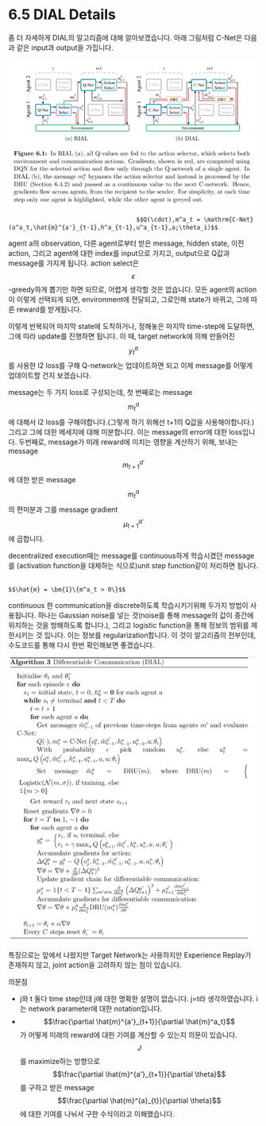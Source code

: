 # 6.5 DIAL Details

좀 더 자세하게 DIAL의 알고리즘에 대해 알아보겠습니다. 아래 그림처럼 C-Net은 다음과 같은 input과 output을 가집니다.

![](../../.gitbook/assets/marl_14.png)

                                        $$Q(\cdot),m^a_t = \mathrm{C-Net}(o^a_t,\hat{m}^{a'}_{t-1},h^a_{t-1},u^a_{t-1},a;\theta_i)$$

agent a의 observation, 다른 agent로부터 받은 message, hidden state, 이전 action, 그리고 agent에 대한 index를 input으로 가지고, output으로 Q값과 message를 가지게 됩니다. action select은 $$\epsilon$$-greedy하게 뽑기만 하면 되므로, 어렵게 생각할 것은 없습니다. 모든 agent의 action이 이렇게 선택되게 되면, environment에 전달되고, 그로인해 state가 바뀌고, 그에 따른 reward를 받게됩니다. 

 이렇게 반복되어 마지막 state에 도착하거나, 정해놓은 마지막 time-step에 도달하면, 그에 따라 update를 진행하면 됩니다. 이 때, target network에 의해 만들어진 $$y^a_t $$를 사용한 l2 loss를 구해 Q-network는 업데이트하면 되고 이제 message를 어떻게 업데이트할 건지 보겠습니다.

message는 두 가지 loss로 구성되는데, 첫 번째로는 message $$m^a_t$$에 대해서 l2 loss를 구해야합니다.\(그렇게 하기 위해선 t+1의 Q값을 사용해야합니다.\) 그리고 그에 대한 메세지에 대해 미분합니다. 이는 message의 error에 대한 loss입니다. 두번째로, message가 미래 reward에 미치는 영향을 계산하기 위해, 보내는 message $$m^{a'}_{t+1}$$에 대한 받은  message$$m^a_t$$의 편미분과 그를 message gradient$$ \mu^{a'}_{t+1}$$에 곱합니다.

decentralized execution때는 message를 continuous하게 학습시켰던 message를 \(activation function을 대체하는 식으로\)unit step function같이 처리하면 됩니다.

                                                                                  $$\hat{m} = \bm{1}\{m^a_t > 0\}$$

continuous 한 communication을 discrete하도록 학습시키기위해 두가지 방법이 사용됩니다. 하나는 Gaussian noise를 넣는 것\(noise를 통해 message의 값이 중간에 위치하는 것을 방해하도록 합니다.\), 그리고 logistic function을 통해 정보의 범위를 제한시키는 것 입니다. 이는 정보를 regularization합니다. 이 것이 알고리즘의 전부인데, 수도코드를 통해 다시 한번 확인해보면 좋겠습니다. 

![](../../.gitbook/assets/marl_15.png)

특징으로는 앞에서 나왔지만 Target Network는 사용하지만 Experience Replay가 존재하지 않고, joint action을 고려하지 않는 점이 있습니다.

의문점

* j와 t 둘다 time step인데 j에 대한 명확한 설명이 없습니다. j=t라 생각하였습니다. i는 network parameter에 대한 notation입니다.
* $$\frac{\partial \hat{m}^{a'}_{t+1}}{\partial \hat{m}^a_t}$$가 어떻게 미래의 reward에 대한 기여를 계산할 수 있는지 의문이 있습니다. $$J$$를 maximize하는 방향으로 $$\frac{\partial \hat{m}^{a'}_{t+1}}{\partial \theta}$$를 구하고 받은 message $$\frac{\partial \hat{m}^{a}_{t}}{\partial \theta}$$에 대한 기여를 나눠서 구한 수식이라고 이해했습니다.



